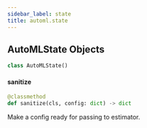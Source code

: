 ```yaml
---
sidebar_label: state
title: automl.state
---
```


## AutoMLState Objects

```python
class AutoMLState()
```

#### sanitize

```python
@classmethod
def sanitize(cls, config: dict) -> dict
```

Make a config ready for passing to estimator.

